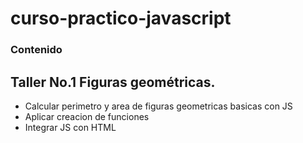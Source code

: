 # curso-practico-javascript

### Contenido

## Taller No.1 Figuras geométricas.

- Calcular perimetro y area de figuras geometricas basicas con JS
- Aplicar creacion de funciones 
- Integrar JS con HTML